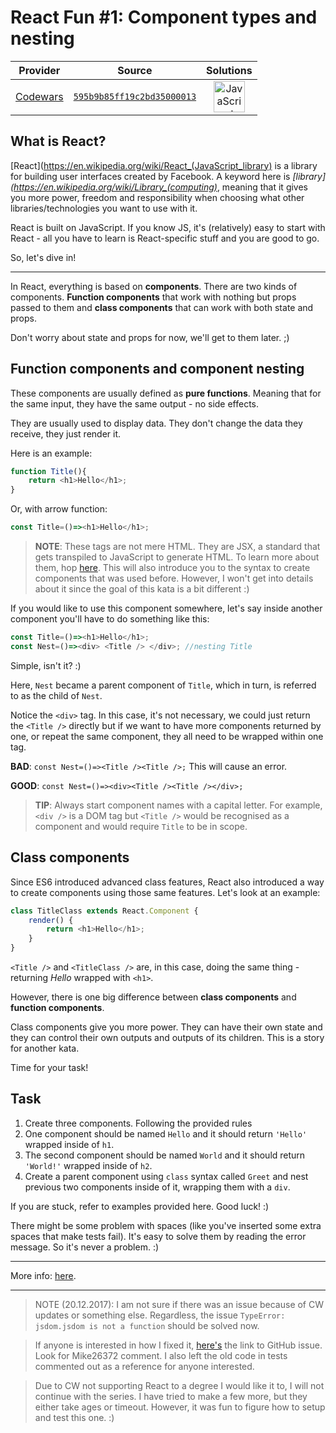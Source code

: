 [_metadata_:generated]: - "true"

# React Fun #1: Component types and nesting

<!-- INFO TABLE BEGIN -->

| Provider                                        | Source                                                                               | Solutions                                                                                                                                                    |
| :---------------------------------------------: | :----------------------------------------------------------------------------------: | :----------------------------------------------------------------------------------------------------------------------------------------------------------: |
| [Codewars](../../../docs/providers/Codewars.md) | [`595b9b85ff19c2bd35000013`](https://www.codewars.com/kata/595b9b85ff19c2bd35000013) | [<img src="https://res.cloudinary.com/rascaltwo/image/upload/v1631924076/javascript_ehszr7.svg" alt="JavaScript" title="JavaScript" width="50" />](solve.js) |

<!-- INFO TABLE END -->

## What is React?

[React](https://en.wikipedia.org/wiki/React_(JavaScript_library) is a library for building user interfaces created by Facebook. A keyword here is *[library](https://en.wikipedia.org/wiki/Library_(computing)*, meaning that it gives you more power, freedom and responsibility when choosing what other libraries/technologies you want to use with it. 

React is built on JavaScript. If you know JS, it's (relatively) easy to start with React - all you have to learn is React-specific stuff and you are good to go. 

So, let's dive in!

---

In React, everything is based on **components**. There are two kinds of components. **Function components** that work with nothing but props passed to them and **class components** that can work with both state and props.

Don't worry about state and props for now, we'll get to them later. ;)


## Function components and component nesting

These components are usually defined as **pure functions**. Meaning that for the same input, they have the same output - no side effects. 

They are usually used to display data. They don't change the data they receive, they just render it.

Here is an example:

```javascript
function Title(){
	return <h1>Hello</h1>;
}
```

Or, with arrow function:

```javascript
const Title=()=><h1>Hello</h1>;
```

>**NOTE**: These tags are not mere HTML. They are JSX, a standard that gets transpiled to JavaScript to generate HTML. To learn more about them, hop [here](https://www.codewars.com/kata/react-with-jsx/). This will also introduce you to the syntax to create components that was used before. However, I won't get into details about it since the goal of this kata is a bit different :)

If you would like to use this component somewhere, let's say inside another component you'll have to do something like this:

```javascript
const Title=()=><h1>Hello</h1>;
const Nest=()=><div> <Title /> </div>; //nesting Title
```

Simple, isn't it? :)

Here, `Nest` became a parent component of `Title`, which in turn, is referred to as the child of `Nest`.

Notice the `<div>` tag. In this case, it's not necessary, we could just return the `<Title />` directly but if we want to have more components returned by one, or repeat the same component, they all need to be wrapped within one tag.

**BAD**: `const Nest=()=><Title /><Title />;` This will cause an error.

**GOOD**: `const Nest=()=><div><Title /><Title /></div>;`

>**TIP**: Always start component names with a capital letter. For example, `<div />` is a DOM tag but `<Title />` would be recognised as a component and would require `Title` to be in scope. 


## Class components

Since ES6 introduced advanced class features, React also introduced a way to create components using those same features. Let's look at an example:

```javascript
class TitleClass extends React.Component {
	render() {
		return <h1>Hello</h1>;	
	}
}
```

`<Title />` and `<TitleClass />` are, in this case, doing the same thing - returning *Hello* wrapped with `<h1>`. 

However, there is one big difference between **class components** and **function components**.

Class components give you more power. They can have their own state and they can control their own outputs and outputs of its children. This is a story for another kata. 

Time for your task!

## Task
1. Create three components. Following the provided rules 
2. One component should be named `Hello` and it should return `'Hello'` wrapped inside of `h1`.
3. The second component should be named `World` and it should return `'World!'` wrapped inside of `h2`.
4. Create a parent component using `class` syntax called `Greet` and nest previous two components inside of it, wrapping them with a `div`.

If you are stuck, refer to examples provided here. Good luck! :)

There might be some problem with spaces (like you've inserted some extra spaces that make tests fail). It's easy to solve them by reading the error message. So it's never a problem. :)

---

More info: [here](https://facebook.github.io/react/docs/components-and-props.html).

---

> NOTE (20.12.2017): I am not sure if there was an issue because of CW updates or something else. Regardless, the issue `TypeError: jsdom.jsdom is not a function` should be solved now. 

> If anyone is interested in how I fixed it, [here's](https://github.com/airbnb/enzyme/issues/942) the link to GitHub issue. Look for Mike26372 comment. I also left the old code in tests commented out as a reference for anyone interested. 

> Due to CW not supporting React to a degree I would like it to, I will not continue with the series. I have tried to make a few more, but they either take ages or timeout. However, it was fun to figure how to setup and test this one. :)
